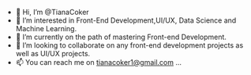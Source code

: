 - 👋 Hi, I’m @TianaCoker
- 👀 I’m interested in Front-End Development,UI/UX, Data Science and Machine Learning.
- 🌱 I’m currently on the path of mastering Front-end Development.
- 💞️ I’m looking to collaborate on any front-end development projects as well as UI/UX projects.
- 📫 You can reach me on tianacoker1@gmail.com ...

<!---
TianaCoker/TianaCoker is a ✨ special ✨ repository because its `README.md` (this file) appears on your GitHub profile.
You can click the Preview link to take a look at your changes.
--->
